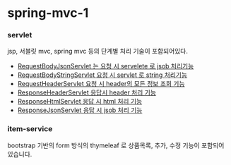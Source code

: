 # spring-mvc-1

### servlet
jsp, 서블릿 mvc, spring mvc 등의 단계별 처리 기술이 포함되어있다.
- [RequestBodyJsonServlet 는 요청 시 servelete 로 jsob 처리기능](https://github.com/youjaewoong/spring-mvc-1/blob/master/servlet/src/main/java/hello/servlet/basic/request/RequestBodyJsonServlet.java)
- [RequestBodyStringServlet 요청 시 servlet 로 string 처리기능](https://github.com/youjaewoong/spring-mvc-1/blob/master/servlet/src/main/java/hello/servlet/basic/request/RequestBodyStringServlet.java)
- [RequestHeaderServlet 요청 시 header의 모든 정보 조회 기능](https://github.com/youjaewoong/spring-mvc-1/blob/master/servlet/src/main/java/hello/servlet/basic/request/RequestHeaderServlet.java)
- [ResponseHeaderServlet 응답시 header 처리 기능](https://github.com/youjaewoong/spring-mvc-1/blob/master/servlet/src/main/java/hello/servlet/basic/response/ResponseHeaderServlet.java)
- [ResponseHtmlServlet 응답 시 html 처리 기능](https://github.com/youjaewoong/spring-mvc-1/blob/master/servlet/src/main/java/hello/servlet/basic/response/ResponseHtmlServlet.java)
- [ResponseJsonServlet 응답 시 jsob 처리 기능](https://github.com/youjaewoong/spring-mvc-1/blob/master/servlet/src/main/java/hello/servlet/basic/response/ResponseJsonServlet.java)

### item-service
bootstrap 기반의 form 방식의 thymeleaf 로 상품목록, 추가, 수정 기능이 포함되어 있습니다.
